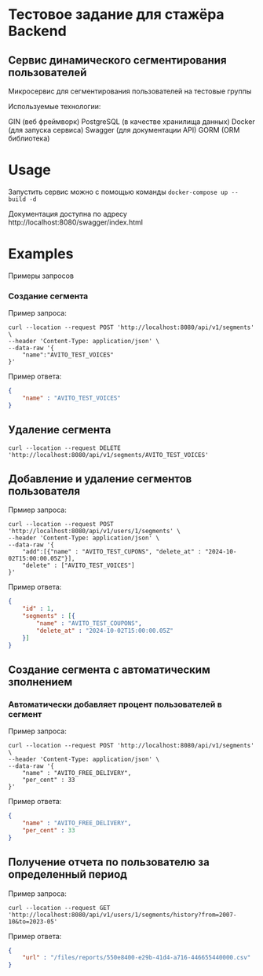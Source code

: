 # Тестовое задание для стажёра Backend
## Сервис динамического сегментирования пользователей
Микросервис для сегментирования пользователей на тестовые группы

Используемые технологии:

GIN (веб фреймворк)
PostgreSQL (в качестве хранилища данных)
Docker (для запуска сервиса)
Swagger (для документации API)
GORM (ORM библиотека)
# Usage
Запустить сервис можно с помощью команды ```docker-compose up --build -d```

Документация доступна по адресу http://localhost:8080/swagger/index.html
# Examples
Примеры запросов
### Создание сегмента 
Пример запроса:
```
curl --location --request POST 'http://localhost:8080/api/v1/segments' \
--header 'Content-Type: application/json' \
--data-raw '{
    "name":"AVITO_TEST_VOICES"
}'
```
Пример ответа:
```json
{
    "name" : "AVITO_TEST_VOICES"
}
```
## Удаление сегмента
```
curl --location --request DELETE 'http://localhost:8080/api/v1/segments/AVITO_TEST_VOICES'
```
## Добавление и удаление сегментов пользователя 
Прмиер запроса:
```
curl --location --request POST 'http://localhost:8080/api/v1/users/1/segments' \
--header 'Content-Type: application/json' \
--data-raw '{
    "add":[{"name" : "AVITO_TEST_CUPONS", "delete_at" : "2024-10-02T15:00:00.05Z"}],
    "delete" : ["AVITO_TEST_VOICES"]
}'
```
Пример ответа:
```json
{   
    "id" : 1,
    "segments" : [{
        "name" : "AVITO_TEST_COUPONS",
        "delete_at" : "2024-10-02T15:00:00.05Z"
    }]
}
```
## Создание сегмента с автоматическим зполнением 
### Автоматически добавляет процент пользователей в сегмент

Пример запроса:
```
curl --location --request POST 'http://localhost:8080/api/v1/segments' \
--header 'Content-Type: application/json' \
--data-raw '{
    "name" : "AVITO_FREE_DELIVERY",
    "per_cent" : 33
}'
```
Пример ответа:
```json
{
    "name" : "AVITO_FREE_DELIVERY",
    "per_cent" : 33
}
```
## Получение отчета по пользователю за определенный период
Пример запроса:
```
curl --location --request GET 'http://localhost:8080/api/v1/users/1/segments/history?from=2007-10&to=2023-05'
```
Пример ответа:
```json
{
    "url" : "/files/reports/550e8400-e29b-41d4-a716-446655440000.csv"
}
```
